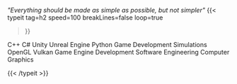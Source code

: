 *"Everything should be made as simple as possible, but not simpler"*
{{< typeit 
  tag=h2
  speed=100
  breakLines=false
  loop=true
>}}

 C++
 C#
 Unity
 Unreal Engine
 Python
 Game Development
 Simulations
 OpenGL
 Vulkan
 Game Engine Development
 Software Engineering
 Computer Graphics

{{< /typeit >}}